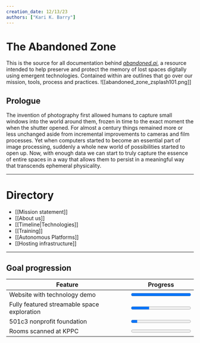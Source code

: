 ```yaml
---
creation_date: 12/13/23
authors: ["Kari K. Barry"]
---
```


# The Abandoned Zone

This is the source for all documentation behind [*abandoned.ai*](https://abandoned.ai), a resource intended to help preserve and protect the memory of lost spaces digitally using emergent technologies. Contained within are outlines that go over our mission, tools, process and practices.
![[abandoned_zone_zsplash101.png]]
## Prologue

The invention of photography first allowed humans to capture small windows into the world around them, frozen in time to the exact moment the when the shutter opened. For almost a century things remained more or less unchanged aside from incremental improvements to cameras and film processes. Yet when computers started to become an essential part of image processing, suddenly a whole new world of possibilities started to open up. Now, with enough data we can start to truly capture the essence of entire spaces in a way that allows them to persist in a meaningful way that transcends ephemeral physicality.

---

# Directory

- [[Mission statement]]
- [[About us]]
- [[Timeline|Technologies]]
- [[Training]]
- [[Autonomous Platforms]]
- [[Hosting infrastructure]]

---

## Goal progression
| Feature | Progress |
|---------|----------|
|Website with technology demo | <progress value="100" max="100"></progress> |
|Fully featured streamable space exploration |<progress value="30" max="100"></progress> | 
|501c3 nonprofit foundation | <progress value="10" max="100"></progress>|   
|Rooms scanned at KPPC |<progress value="0.5" max="100"></progress> |  

